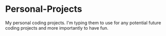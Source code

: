 # Personal-Projects
My personal coding projects. I'm typing them to use for any potential future coding projects and more importantly to have fun.


